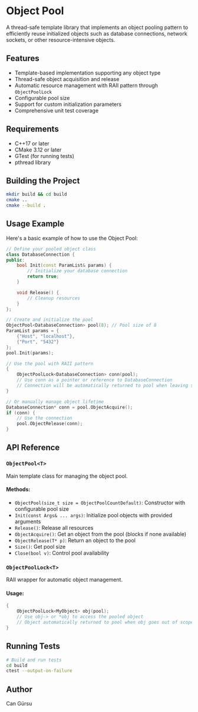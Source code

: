 # Object Pool

A thread-safe template library that implements an object pooling pattern to efficiently reuse initialized objects such as database connections, network sockets, or other resource-intensive objects.

## Features

- Template-based implementation supporting any object type
- Thread-safe object acquisition and release
- Automatic resource management with RAII pattern through `ObjectPoolLock`
- Configurable pool size
- Support for custom initialization parameters
- Comprehensive unit test coverage

## Requirements

- C++17 or later
- CMake 3.12 or later
- GTest (for running tests)
- pthread library

## Building the Project

```bash
mkdir build && cd build
cmake ..
cmake --build .
```

## Usage Example

Here's a basic example of how to use the Object Pool:

```cpp
// Define your pooled object class
class DatabaseConnection {
public:
    bool Init(const ParamList& params) {
        // Initialize your database connection
        return true;
    }

    void Release() {
        // Cleanup resources
    }
};

// Create and initialize the pool
ObjectPool<DatabaseConnection> pool(8); // Pool size of 8
ParamList params = {
    {"Host", "localhost"},
    {"Port", "5432"}
};
pool.Init(params);

// Use the pool with RAII pattern
{
    ObjectPoolLock<DatabaseConnection> conn(pool);
    // Use conn as a pointer or reference to DatabaseConnection
    // Connection will be automatically returned to pool when leaving scope
}

// Or manually manage object lifetime
DatabaseConnection* conn = pool.ObjectAcquire();
if (conn) {
    // Use the connection
    pool.ObjectRelease(conn);
}
```

## API Reference

### `ObjectPool<T>`

Main template class for managing the object pool.

#### Methods:
- `ObjectPool(size_t size = ObjectPoolCountDefault)`: Constructor with configurable pool size
- `Init(const Args& ... args)`: Initialize pool objects with provided arguments
- `Release()`: Release all resources
- `ObjectAcquire()`: Get an object from the pool (blocks if none available)
- `ObjectRelease(T* p)`: Return an object to the pool
- `Size()`: Get pool size
- `Close(bool v)`: Control pool availability

### `ObjectPoolLock<T>`

RAII wrapper for automatic object management.

#### Usage:
```cpp
{
    ObjectPoolLock<MyObject> obj(pool);
    // Use obj-> or *obj to access the pooled object
    // Object automatically returned to pool when obj goes out of scope
}
```

## Running Tests

```bash
# Build and run tests
cd build
ctest --output-on-failure
```

## Author

Can Gürsu

